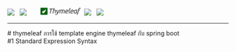 <img src="https://spring.io/images/spring-logo-9146a4d3298760c2e7e49595184e1975.svg" width="100"/>  &nbsp;  <img src="https://adoptopenjdk.net/dist/assets/adopt_logo_blue.svg" width="100"/>&nbsp;&nbsp;&nbsp;&nbsp;   &nbsp; <img src="https://raw.githubusercontent.com/thymeleaf/thymeleaf-org/main/artwork/thymeleaf%202016/thymeleaf_logo_white.png" width="100"/>   <img src="https://mariadb.com/wp-content/uploads/2019/11/mariadb-horizontal-blue.svg" width="250"/> &nbsp;&nbsp;<img src="https://seeklogo.com/images/M/microsoft-sql-server-logo-96AF49E2B3-seeklogo.com.png" width="100"/>
<hr>
# thymeleaf
การใช้ template engine thymeleaf กับ spring boot
<br/>
#1 Standard Expression Syntax

